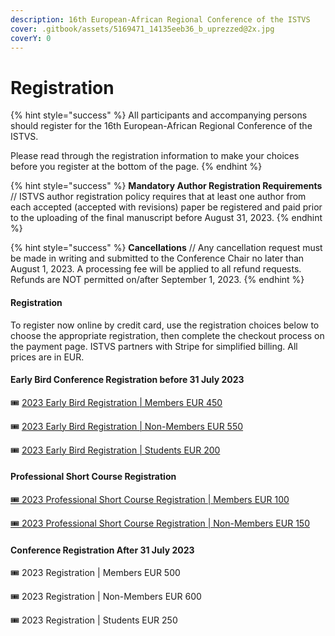 ```yaml
---
description: 16th European-African Regional Conference of the ISTVS
cover: .gitbook/assets/5169471_14135eeb36_b_uprezzed@2x.jpg
coverY: 0
---
```


# Registration

{% hint style="success" %}
All participants and accompanying persons should register for the 16th European-African Regional Conference of the ISTVS.&#x20;

Please read through the registration information to make your choices before you register at the bottom of the page.
{% endhint %}

{% hint style="success" %}
**Mandatory Author Registration Requirements** // ISTVS author registration policy requires that at least one author from each accepted (accepted with revisions) paper be registered and paid prior to the uploading of the final manuscript before August 31, 2023.
{% endhint %}

{% hint style="success" %}
**Cancellations** // Any cancellation request must be made in writing and submitted to the Conference Chair no later than August 1, 2023. A processing fee will be applied to all refund requests. Refunds are NOT permitted on/after September 1, 2023.
{% endhint %}

#### Registration <a href="#registration-rates" id="registration-rates"></a>

To register now online by credit card, use the registration choices below to choose the appropriate registration, then complete the checkout process on the payment page. ISTVS partners with Stripe for simplified billing. All prices are in EUR.

#### **Early Bird Conference Registration before 31 July 2023**

​🎟 [2023 Early Bird Registration | Members EUR 450](https://buy.stripe.com/bIY3crbK344UegU7sz)

​🎟 [2023 Early Bird Registration | Non-Members EUR 550](https://buy.stripe.com/eVa6oD15pbxm2yc4gm)

​🎟 [2023 Early Bird Registration | Students EUR 200](https://buy.stripe.com/eVa9AP01l44U2yc28b)

#### Professional Short Course Registration

​[🎟 2023 Professional Short Course Registration | Members EUR 100](https://buy.stripe.com/5kA8wL29t6d27SwbIQ)

[🎟 2023 Professional Short Course Registration | Non-Members EUR 150](https://buy.stripe.com/5kA8wL29tgRGb4IbIR)

####

#### **Conference Registration After 31 July 2023**

​🎟 2023 Registration | Members EUR 500

​🎟 2023 Registration | Non-Members EUR 600

​🎟 2023 Registration | Students EUR 250
